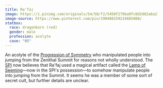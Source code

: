 ```yaml
---
title: Ra'faj
image: https://i.pinimg.com/originals/54/50/f2/5450f279ba9fc8d2d82a6a21daeacbee.png
image-source: https://www.pinterest.com/pin/190488259216685808/
statbox:
  race: dragonborn (red)
  gender: male
  profession: acolyte
  case: "05"
---
```


An acolyte of the [Progression of Symmetry](../orgs/progression-of-symmetry)
who manipulated people into jumping from the Zenithal Summit for reasons not
wholly understood. The [SPI](../orgs/spi) now believes that Ra'faj used a
magical artifact called the
[Lamp of Seeming](../reliquaries/lamp-of-seeming)&mdash;now in the SPI's
possession&mdash;to somehow manipulate people into jumping from the Summit.
It seems he was a member of some sort of secret cult, but further details are
unclear.
